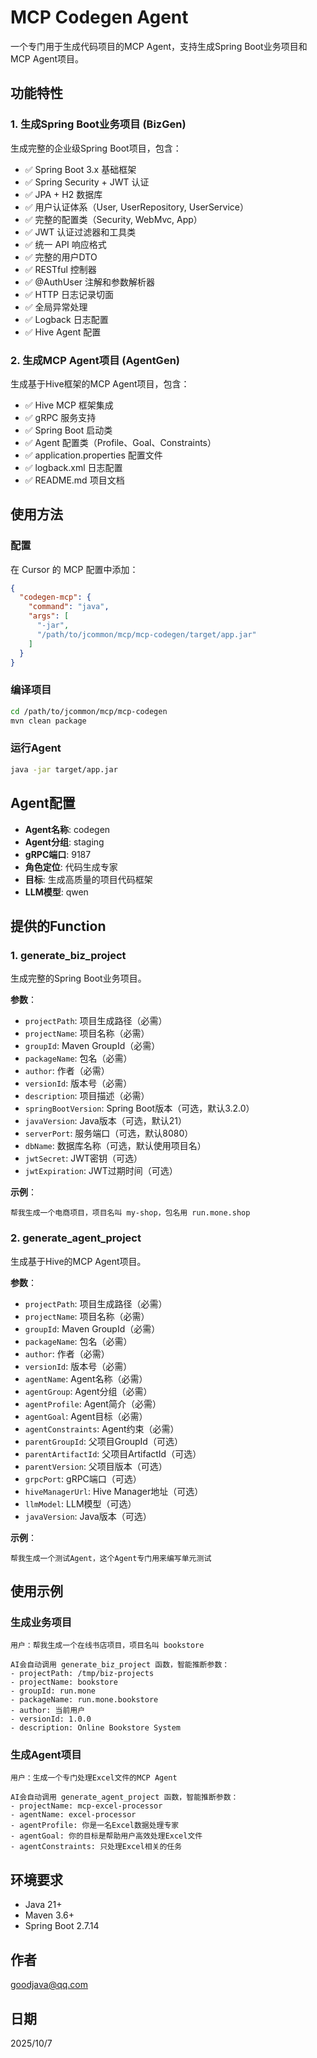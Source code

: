# MCP Codegen Agent

一个专门用于生成代码项目的MCP Agent，支持生成Spring Boot业务项目和MCP Agent项目。

## 功能特性

### 1. 生成Spring Boot业务项目 (BizGen)

生成完整的企业级Spring Boot项目，包含：
- ✅ Spring Boot 3.x 基础框架
- ✅ Spring Security + JWT 认证
- ✅ JPA + H2 数据库
- ✅ 用户认证体系（User, UserRepository, UserService）
- ✅ 完整的配置类（Security, WebMvc, App）
- ✅ JWT 认证过滤器和工具类
- ✅ 统一 API 响应格式
- ✅ 完整的用户DTO
- ✅ RESTful 控制器
- ✅ @AuthUser 注解和参数解析器
- ✅ HTTP 日志记录切面
- ✅ 全局异常处理
- ✅ Logback 日志配置
- ✅ Hive Agent 配置

### 2. 生成MCP Agent项目 (AgentGen)

生成基于Hive框架的MCP Agent项目，包含：
- ✅ Hive MCP 框架集成
- ✅ gRPC 服务支持
- ✅ Spring Boot 启动类
- ✅ Agent 配置类（Profile、Goal、Constraints）
- ✅ application.properties 配置文件
- ✅ logback.xml 日志配置
- ✅ README.md 项目文档

## 使用方法

### 配置

在 Cursor 的 MCP 配置中添加：

```json
{
  "codegen-mcp": {
    "command": "java",
    "args": [
      "-jar",
      "/path/to/jcommon/mcp/mcp-codegen/target/app.jar"
    ]
  }
}
```

### 编译项目

```bash
cd /path/to/jcommon/mcp/mcp-codegen
mvn clean package
```

### 运行Agent

```bash
java -jar target/app.jar
```

## Agent配置

- **Agent名称**: codegen
- **Agent分组**: staging
- **gRPC端口**: 9187
- **角色定位**: 代码生成专家
- **目标**: 生成高质量的项目代码框架
- **LLM模型**: qwen

## 提供的Function

### 1. generate_biz_project

生成完整的Spring Boot业务项目。

**参数**：
- `projectPath`: 项目生成路径（必需）
- `projectName`: 项目名称（必需）
- `groupId`: Maven GroupId（必需）
- `packageName`: 包名（必需）
- `author`: 作者（必需）
- `versionId`: 版本号（必需）
- `description`: 项目描述（必需）
- `springBootVersion`: Spring Boot版本（可选，默认3.2.0）
- `javaVersion`: Java版本（可选，默认21）
- `serverPort`: 服务端口（可选，默认8080）
- `dbName`: 数据库名称（可选，默认使用项目名）
- `jwtSecret`: JWT密钥（可选）
- `jwtExpiration`: JWT过期时间（可选）

**示例**：
```
帮我生成一个电商项目，项目名叫 my-shop，包名用 run.mone.shop
```

### 2. generate_agent_project

生成基于Hive的MCP Agent项目。

**参数**：
- `projectPath`: 项目生成路径（必需）
- `projectName`: 项目名称（必需）
- `groupId`: Maven GroupId（必需）
- `packageName`: 包名（必需）
- `author`: 作者（必需）
- `versionId`: 版本号（必需）
- `agentName`: Agent名称（必需）
- `agentGroup`: Agent分组（必需）
- `agentProfile`: Agent简介（必需）
- `agentGoal`: Agent目标（必需）
- `agentConstraints`: Agent约束（必需）
- `parentGroupId`: 父项目GroupId（可选）
- `parentArtifactId`: 父项目ArtifactId（可选）
- `parentVersion`: 父项目版本（可选）
- `grpcPort`: gRPC端口（可选）
- `hiveManagerUrl`: Hive Manager地址（可选）
- `llmModel`: LLM模型（可选）
- `javaVersion`: Java版本（可选）

**示例**：
```
帮我生成一个测试Agent，这个Agent专门用来编写单元测试
```

## 使用示例

### 生成业务项目

```
用户：帮我生成一个在线书店项目，项目名叫 bookstore

AI会自动调用 generate_biz_project 函数，智能推断参数：
- projectPath: /tmp/biz-projects
- projectName: bookstore
- groupId: run.mone
- packageName: run.mone.bookstore
- author: 当前用户
- versionId: 1.0.0
- description: Online Bookstore System
```

### 生成Agent项目

```
用户：生成一个专门处理Excel文件的MCP Agent

AI会自动调用 generate_agent_project 函数，智能推断参数：
- projectName: mcp-excel-processor
- agentName: excel-processor
- agentProfile: 你是一名Excel数据处理专家
- agentGoal: 你的目标是帮助用户高效处理Excel文件
- agentConstraints: 只处理Excel相关的任务
```

## 环境要求

- Java 21+
- Maven 3.6+
- Spring Boot 2.7.14

## 作者

goodjava@qq.com

## 日期

2025/10/7

